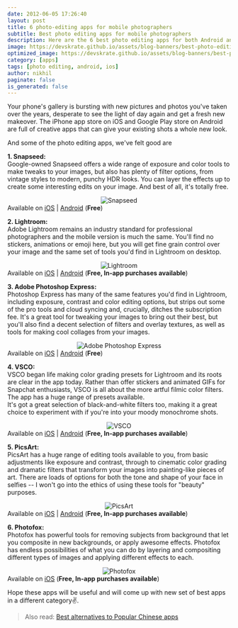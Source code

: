 ```yaml
---
date: 2012-06-05 17:26:40
layout: post
title: 6 photo-editing apps for mobile photographers
subtitle: Best photo editing apps for mobile photographers
description: Here are the 6 best photo editing apps for both Android and iOS
image: https://devskrate.github.io/assets/blog-banners/best-photo-editing-apps.jpg
optimized_image: https://devskrate.github.io/assets/blog-banners/best-photo-editing-apps.webp
category: [apps]
tags: [photo editing, android, ios]
author: nikhil
paginate: false
is_generated: false
---
```


Your phone's gallery is bursting with new pictures and photos you've taken over the years, desperate to see the light of day again and get a fresh new makeover. The iPhone app store on iOS and Google Play store on Android are full of creative apps that can give your existing shots a whole new look.

And some of the photo editing apps, we've felt good are

**1. Snapseed:**  
Google-owned Snapseed offers a wide range of exposure and color tools to make tweaks to your images, but also has plenty of filter options, from vintage styles to modern, punchy HDR looks. You can layer the effects up to create some interesting edits on your image. And best of all, it's totally free.

<center>
<img src="https://devskrate.github.io/assets/images/apps/snapseed.png" alt="Snapseed" title="Snapseed"/>
</center>  
Available on <a href="https://apps.apple.com/gb/app/snapseed/id439438619" target="_blank">iOS</a> | <a href="https://play.google.com/store/apps/details?id=com.niksoftware.snapseed&hl=en_GB" target="_blank">Android</a> (<b>Free</b>)

**2. Lightroom:**  
Adobe Lightroom remains an industry standard for professional photographers and the mobile version is much the same. You'll find no stickers, animations or emoji here, but you will get fine grain control over your image and the same set of tools you'd find in Lightroom on desktop.

<center>
<img src="https://devskrate.github.io/assets/images/apps/lightroom.png" alt="Lightroom" title="Lightroom"/>
</center>  
Available on <a href="https://apps.apple.com/us/app/adobe-lightroom-photo-editor/id878783582" target="_blank">iOS</a> | <a href="https://play.google.com/store/apps/details?id=com.adobe.lrmobile&hl=en_GB" target="_blank">Android</a> (<b>Free, In-app purchases available</b>)

**3. Adobe Photoshop Express:**  
Photoshop Express has many of the same features you'd find in Lightroom, including exposure, contrast and color editing options, but strips out some of the pro tools and cloud syncing and, crucially, ditches the subscription fee. It's a great tool for tweaking your images to bring out their best, but you'll also find a decent selection of filters and overlay textures, as well as tools for making cool collages from your images.

<center>
<img src="https://devskrate.github.io/assets/images/apps/photoshopexpress.png" alt="Adobe Photoshop Express" title="Adobe Photoshop Express"/>
</center>  
Available on <a href="https://apps.apple.com/us/app/photoshop-express-photo-editor/id331975235" target="_blank">iOS</a> | <a href="https://play.google.com/store/apps/details?id=com.adobe.psmobile&hl=en_GB" target="_blank">Android</a> (<b>Free</b>)

**4. VSCO:**  
VSCO began life making color grading presets for Lightroom and its roots are clear in the app today. Rather than offer stickers and animated GIFs for Snapchat enthusiasts, VSCO is all about the more artful filmic color filters. The app has a huge range of presets available.  
It's got a great selection of black-and-white filters too, making it a great choice to experiment with if you're into your moody monochrome shots.

<center>
<img src="https://devskrate.github.io/assets/images/apps/vsco.png" alt="VSCO" title="VSCO"/>
</center>  
Available on <a href="https://apps.apple.com/us/app/vsco-photo-video-editor/id588013838" target="_blank">iOS</a> | <a href="https://play.google.com/store/apps/details?id=com.vsco.cam&hl=en_GB" target="_blank">Android</a> (<b>Free, In-app purchases available</b>)

**5. PicsArt:**  
PicsArt has a huge range of editing tools available to you, from basic adjustments like exposure and contrast, through to cinematic color grading and dramatic filters that transform your images into painting-like pieces of art. There are loads of options for both the tone and shape of your face in selfies -- I won't go into the ethics of using these tools for "beauty" purposes.

<center>
<img src="https://devskrate.github.io/assets/images/apps/picsart.png" alt="PicsArt" title="PicsArt"/>
</center>  
Available on <a href="https://apps.apple.com/us/app/picsart-photo-video-editor/id587366035" target="_blank">iOS</a> | <a href="https://play.google.com/store/apps/details?id=com.picsart.studio&hl=en_GB" target="_blank">Android</a> (<b>Free, In-app purchases available</b>)

**6. Photofox:**  
Photofox has powerful tools for removing subjects from background that let you composite in new backgrounds, or apply awesome effects. Photofox has endless possibilities of what you can do by layering and compositing different types of images and applying different effects to each.

<center>
<img src="https://devskrate.github.io/assets/images/apps/photofox.png" alt="Photofox" title="Photofox"/>
</center>  
Available on <a href="https://apps.apple.com/us/app/enlight-photofox-digital-art/id1191337894" target="_blank">iOS</a> (<b>Free, In-app purchases available</b>)

Hope these apps will be useful and will come up with new set of best apps in a different category✌.

> Also read: [Best alternatives to Popular Chinese apps](https://devskrate.com/alternatives-to-chinese-apps/)
